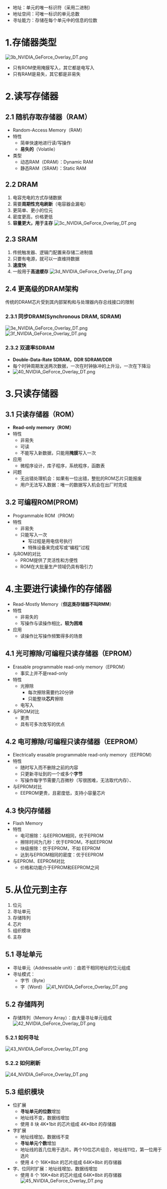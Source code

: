 - 地址：单元的唯一标识符（采用二进制）
- 地址空间：可唯一标识的单元总数
- 寻址能力：存储在每个单元中的信息的位数
# 1.存储器类型
![3b_NVIDIA_GeForce_Overlay_DT.png](https://chillcharlie-img.oss-cn-hangzhou.aliyuncs.com/imgae/2023/01/28/64805d816680fb1ccfda32bf8d5c9557_3b_NVIDIA_GeForce_Overlay_DT.png)
- 只有ROM使用掩膜写入，其它都是电写入
- 只有RAM是易失，其它都是非易失
# 2.读写存储器
## 2.1 随机存取存储器（RAM）
- Random-Access Memory（RAM）
- 特性
	- 简单快速地进行读/写操作
	- **易失的**（Volatile）
- 类型
	- 动态RAM（DRAM）：Dynamic RAM
	- 静态RAM（SRAM）：Static RAM
## 2.2 DRAM
1. 电容充电的方式存储数据
2. 需要**周期性充电刷新**（电容器会漏电）
3. 更简单、更小的位元
4. 密度更高，价格更低
5. **容量更大，用于主存**
![3c_NVIDIA_GeForce_Overlay_DT.png](https://chillcharlie-img.oss-cn-hangzhou.aliyuncs.com/imgae/2023/01/28/15f0600b20ae33c4fc121cb8d127205a_3c_NVIDIA_GeForce_Overlay_DT.png)

## 2.3 SRAM
1. 传统触发器、逻辑门配置来存储二进制值
2. 只要有电源，就可以一直维持数据
3. **速度快**
4. 一般用于**高速缓存**
![3d_NVIDIA_GeForce_Overlay_DT.png](https://chillcharlie-img.oss-cn-hangzhou.aliyuncs.com/imgae/2023/01/28/25e62935cb43ff1960f5f2ee522c5cf4_3d_NVIDIA_GeForce_Overlay_DT.png)
## 2.4 更高级的DRAM架构
传统的DRAM芯片受到其内部架构和与处理器内存总线接口的限制
### 2.3.1 同步DRAM(Synchronous DRAM, SDRAM)
![3e_NVIDIA_GeForce_Overlay_DT.png](https://chillcharlie-img.oss-cn-hangzhou.aliyuncs.com/imgae/2023/01/28/c85ecc262d18b4cb1da9a8de35283b36_3e_NVIDIA_GeForce_Overlay_DT.png)
![3f_NVIDIA_GeForce_Overlay_DT.png](https://chillcharlie-img.oss-cn-hangzhou.aliyuncs.com/imgae/2023/01/28/1e60b9ad9348f2ca21021d587ac2fe62_3f_NVIDIA_GeForce_Overlay_DT.png)

### 2.3.2 双速率SDRAM
- **Double-Data-Rate SDRAM，DDR SDRAM/DDR**
- 每个时钟周期发送两次数据，一次在时钟脉冲的上升沿，一次在下降沿
- ![40_NVIDIA_GeForce_Overlay_DT.png](https://chillcharlie-img.oss-cn-hangzhou.aliyuncs.com/imgae/2023/01/28/22a43cc2e4fa8b8370932cd902e304e9_40_NVIDIA_GeForce_Overlay_DT.png)

# 3.只读存储器
## 3.1 只读存储器（ROM）
- **Read-only memory（ROM）**
- 特性
	- 非易失
	- 可读
	- 不能写入新数据，只能用**掩膜**写入一次
- 应用
	- 微程序设计，库子程序，系统程序，函数表
- 问题
	- 无出错处理机会：如果有一位出错，整批的ROM芯片只能报废
	- 用户无法写入数据：唯一的数据写入机会在出厂时完成
## 3.2 可编程ROM(PROM)
- Programmable ROM（PROM）
- 特性
	- 非易失
	- 只能写入一次
		- 写过程是用电信号执行
		- 特殊设备来完成写或“编程”过程
- 与ROM的对比
	- PROM提供了灵活性和方便性
	- ROM在大批量生产领域仍具有吸引力

# 4.主要进行读操作的存储器
- Read-Mostly Memory（**但这类存储器不叫RMM**）
- 特性
	- 非易失的
	- 写操作与读操作相比，**较为困难**
- 应用
	- 读操作比写操作频繁得多的场景

## 4.1 光可擦除/可编程只读存储器（EPROM）
- Erasable programmable read-only memory（EPROM）
	- 事实上并不是read-only
- 特性
	- 光擦除
		- 每次擦除需要约20分钟
		- 只能整块**芯片**擦除
	- 电写入
- 与PROM对比
	- 更贵
	- 具有可多次改写的优点
## 4.2 电可擦除/可编程只读存储器（EEPROM）
- Electrically erasable programmable read-only memory（EEPROM）
- 特性
	- 随时写入而不删除之前的内容
	- 只更新寻址到的一个或多个**字节**
	- 写操作每字节需要几百微秒（写很困难，无法取代内存）、
- 与EPROM对比
	- EEPROM更贵，且密度低，支持小容量芯片

## 4.3 快闪存储器
- Flash Memory
- 特性
	- 电可擦除：与EEPROM相同，优于EPROM
	- 擦除时间为几秒：优于EPROM，不如EEPROM
	- 块级擦除：优于EPROM，不如 EEPROM
	- 达到与EPROM相同的密度：优于EEPROM
- 与EPROM、EEPROM对比
	- 价格和功能介于EPROM和EEPROM之间


# 5.从位元到主存
1. 位元
2. 寻址单元
3. 存储阵列
4. 芯片
5. 组织模块
6. 主存
## 5.1 寻址单元
- 寻址单元（Addressable unit）：由若干相同地址的位元组成
- 寻址模式：
	- 字节（Byte）
	- 字（Word）
![41_NVIDIA_GeForce_Overlay_DT.png](https://chillcharlie-img.oss-cn-hangzhou.aliyuncs.com/imgae/2023/01/28/db6464d530ffc04675de7e5d9af9031b_41_NVIDIA_GeForce_Overlay_DT.png)
## 5.2 存储阵列
- 存储阵列（Memory Array）：由大量寻址单元组成
![42_NVIDIA_GeForce_Overlay_DT.png](https://chillcharlie-img.oss-cn-hangzhou.aliyuncs.com/imgae/2023/01/28/bd56d9edf184b428bbc1f8bb78ccb7ac_42_NVIDIA_GeForce_Overlay_DT.png)
### 5.2.1 如何寻址
![43_NVIDIA_GeForce_Overlay_DT.png](https://chillcharlie-img.oss-cn-hangzhou.aliyuncs.com/imgae/2023/01/28/69240f49f268cff8506d096560a5ded8_43_NVIDIA_GeForce_Overlay_DT.png)
### 5.2.2 如何刷新
![44_NVIDIA_GeForce_Overlay_DT.png](https://chillcharlie-img.oss-cn-hangzhou.aliyuncs.com/imgae/2023/01/28/594f54d93ec2b202b95eeb01887b955b_44_NVIDIA_GeForce_Overlay_DT.png)
## 5.3 组织模块
- 位扩展
	- **寻址单元的位数**增加
	- 地址线不变，数据线增加
	- 使用 8 块 4K\*1bit 的芯片组成 4K\*8bit 的存储器
- 字扩展
	- 地址线增加，数据线不变
	- **寻址单元个数**增加
	- 地址线的首几位用于选片。两个10位芯片组合，地址线11位，第一位用于选片
	- 使用 4 个 16K\*8bit 的芯片组成 64K\*8bit 的存储器
- 字、位同时扩展：地址线增加，数据线增加
	- 使用 8 个 16K\*4bit 的芯片组成 64K\*8bit 的存储器![45_NVIDIA_GeForce_Overlay_DT.png](https://chillcharlie-img.oss-cn-hangzhou.aliyuncs.com/imgae/2023/01/28/1853e79359a1742aaf2abfc086b24d59_45_NVIDIA_GeForce_Overlay_DT.png)
